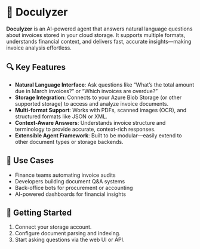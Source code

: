 # 📄 Doculyzer

**Doculyzer** is an AI-powered agent that answers natural language questions about invoices stored in your cloud storage. It supports multiple formats, understands financial context, and delivers fast, accurate insights—making invoice analysis effortless.

## 🔍 Key Features

- **Natural Language Interface**: Ask questions like “What’s the total amount due in March invoices?” or “Which invoices are overdue?”
- **Storage Integration**: Connects to your Azure Blob Storage (or other supported storage) to access and analyze invoice documents.
- **Multi-format Support**: Works with PDFs, scanned images (OCR), and structured formats like JSON or XML.
- **Context-Aware Answers**: Understands invoice structure and terminology to provide accurate, context-rich responses.
- **Extensible Agent Framework**: Built to be modular—easily extend to other document types or storage backends.

## 🧠 Use Cases

- Finance teams automating invoice audits
- Developers building document Q&A systems
- Back-office bots for procurement or accounting
- AI-powered dashboards for financial insights

## 🚀 Getting Started

1. Connect your storage account.
2. Configure document parsing and indexing.
3. Start asking questions via the web UI or API.
